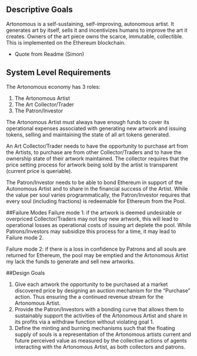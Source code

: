 ## Descriptive Goals
	
Artonomous is a self-sustaining, self-improving, autonomous artist. It generates art by itself, sells it and incentivizes humans to improve the art it creates. Owners of the art piece owns the scarce, immutable, collectible. This is implemented on the Ethereum blockchain.
-	Quote from Readme (Simon)

## System Level Requirements
	
The Artonomous economy has 3 roles:
1)	The Artonomous Artist
2)	The Art Collector/Trader
3)	The Patron/Investor

The Artonomous Artist must always have enough funds to cover its operational expenses associated with generating new artwork and issuing tokens, selling and maintaining the state of all art tokens generated. 

An Art Collector/Trader needs to have the opportunity to purchase art from the Artists, to purchase are from other Collector/Traders and to have the ownership state of their artwork maintained. The collector requires that the price setting process for artwork being sold by the artist is transparent (current price is queriable).

The Patron/Investor needs to be able to bond Ethereum in support of the Autonomous Artist and to share in the financial success of the Artist. While the value per soul varies programmatically, the Patron/Investor requires that every soul (including fractions) is redeemable for Ethereum from the Pool. 

##Failure Modes
Failure mode 1: if the artwork is deemed undesirable or overpriced Collector/Traders may not buy new artwork, this will lead to operational losses as operational costs of issuing art deplete the pool. While Patrons/Investors may subsidize this process for a time, it may lead to Failure mode 2.

Failure mode 2: if there is a loss in confidence by Patrons and all souls are returned for Ethereum, the pool may be emptied and the Artonomous Artist my lack the funds to generate and sell new artworks.

##Design Goals
1)	Give each artwork the opportunity to be purchased at a market discovered price by designing an auction mechanism for the “Purchase” action. Thus ensuring the a continued revenue stream for the Artonomous Artist.
2)	Provide the Patron/Investors with a bonding curve that allows them to sustainably support the activities of the Artonomous Artist and share in its profits via a withdraw function without violating goal 1. 
3)	Define the minting and burning mechanisms such that the floating supply of souls is a representation of the Artonomous artists current and future perceived value as measured by the collective actions of agents interacting with the Artonomous Artist, as both collectors and patrons.
